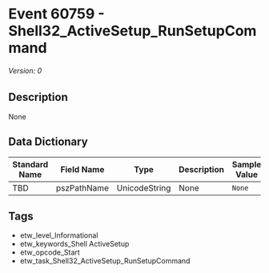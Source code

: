 # Event 60759 - Shell32_ActiveSetup_RunSetupCommand
###### Version: 0

## Description
None

## Data Dictionary
|Standard Name|Field Name|Type|Description|Sample Value|
|---|---|---|---|---|
|TBD|pszPathName|UnicodeString|None|`None`|

## Tags
* etw_level_Informational
* etw_keywords_Shell ActiveSetup
* etw_opcode_Start
* etw_task_Shell32_ActiveSetup_RunSetupCommand